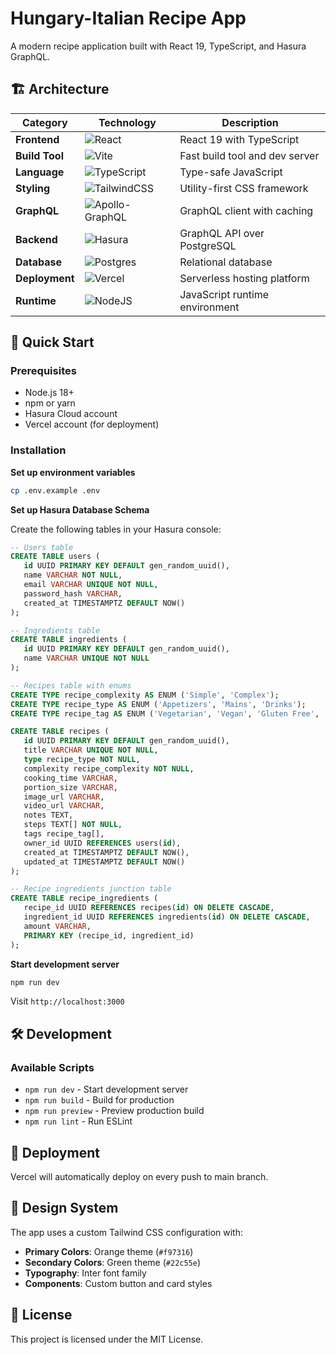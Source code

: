 # Hungary-Italian Recipe App

A modern recipe application built with React 19, TypeScript, and Hasura GraphQL.

## 🏗️ Architecture

| Category | Technology | Description |
|----------|------------|-------------|
| **Frontend** | ![React](https://img.shields.io/badge/react-%2320232a.svg?style=for-the-badge&logo=react&logoColor=%2361DAFB)  | React 19 with TypeScript |
| **Build Tool** | ![Vite](https://img.shields.io/badge/vite-%23646CFF.svg?style=for-the-badge&logo=vite&logoColor=white) | Fast build tool and dev server |
| **Language** | ![TypeScript](https://img.shields.io/badge/typescript-%23007ACC.svg?style=for-the-badge&logo=typescript&logoColor=white) | Type-safe JavaScript |
| **Styling** | ![TailwindCSS](https://img.shields.io/badge/tailwindcss-%2338B2AC.svg?style=for-the-badge&logo=tailwind-css&logoColor=white) | Utility-first CSS framework |
| **GraphQL** | ![Apollo-GraphQL](https://img.shields.io/badge/-ApolloGraphQL-311C87?style=for-the-badge&logo=apollo-graphql) | GraphQL client with caching |
| **Backend** | ![Hasura](https://img.shields.io/badge/Hasura-1EB4D4?style=for-the-badge&logo=hasura&logoColor=white) | GraphQL API over PostgreSQL |
| **Database** | ![Postgres](https://img.shields.io/badge/postgres-%23316192.svg?style=for-the-badge&logo=postgresql&logoColor=white) | Relational database |
| **Deployment** | ![Vercel](https://img.shields.io/badge/vercel-%23000000.svg?style=for-the-badge&logo=vercel&logoColor=white) | Serverless hosting platform |
| **Runtime** | ![NodeJS](https://img.shields.io/badge/node.js-6DA55F?style=for-the-badge&logo=node.js&logoColor=white) | JavaScript runtime environment |

## 🚀 Quick Start

### Prerequisites

- Node.js 18+ 
- npm or yarn
- Hasura Cloud account
- Vercel account (for deployment)

### Installation

**Set up environment variables**
```bash
cp .env.example .env
```

**Set up Hasura Database Schema**
   
Create the following tables in your Hasura console:

```sql
-- Users table
CREATE TABLE users (
   id UUID PRIMARY KEY DEFAULT gen_random_uuid(),
   name VARCHAR NOT NULL,
   email VARCHAR UNIQUE NOT NULL,
   password_hash VARCHAR,
   created_at TIMESTAMPTZ DEFAULT NOW()
);

-- Ingredients table
CREATE TABLE ingredients (
   id UUID PRIMARY KEY DEFAULT gen_random_uuid(),
   name VARCHAR UNIQUE NOT NULL
);

-- Recipes table with enums
CREATE TYPE recipe_complexity AS ENUM ('Simple', 'Complex');
CREATE TYPE recipe_type AS ENUM ('Appetizers', 'Mains', 'Drinks');
CREATE TYPE recipe_tag AS ENUM ('Vegetarian', 'Vegan', 'Gluten Free', 'Dairy Free', 'Quick', 'Comfort', 'Healthy');

CREATE TABLE recipes (
   id UUID PRIMARY KEY DEFAULT gen_random_uuid(),
   title VARCHAR UNIQUE NOT NULL,
   type recipe_type NOT NULL,
   complexity recipe_complexity NOT NULL,
   cooking_time VARCHAR,
   portion_size VARCHAR,
   image_url VARCHAR,
   video_url VARCHAR,
   notes TEXT,
   steps TEXT[] NOT NULL,
   tags recipe_tag[],
   owner_id UUID REFERENCES users(id),
   created_at TIMESTAMPTZ DEFAULT NOW(),
   updated_at TIMESTAMPTZ DEFAULT NOW()
);

-- Recipe ingredients junction table
CREATE TABLE recipe_ingredients (
   recipe_id UUID REFERENCES recipes(id) ON DELETE CASCADE,
   ingredient_id UUID REFERENCES ingredients(id) ON DELETE CASCADE,
   amount VARCHAR,
   PRIMARY KEY (recipe_id, ingredient_id)
);
   ```

**Start development server**
```bash
npm run dev
```

Visit `http://localhost:3000`


## 🛠️ Development

### Available Scripts

- `npm run dev` - Start development server
- `npm run build` - Build for production
- `npm run preview` - Preview production build
- `npm run lint` - Run ESLint


## 🚀 Deployment

Vercel will automatically deploy on every push to main branch.

## 🎨 Design System

The app uses a custom Tailwind CSS configuration with:

- **Primary Colors**: Orange theme (`#f97316`)
- **Secondary Colors**: Green theme (`#22c55e`)
- **Typography**: Inter font family
- **Components**: Custom button and card styles

## 📄 License

This project is licensed under the MIT License.
